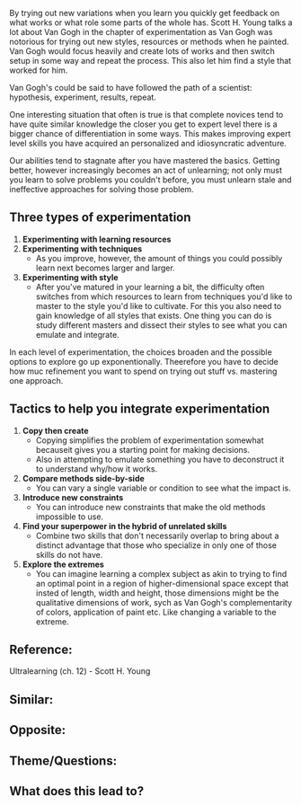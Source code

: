 By trying out new variations when you learn you quickly get feedback on what works or what role some parts of the whole has. Scott H. Young talks a lot about Van Gogh in the chapter of experimentation as Van Gogh was notorious for trying out new styles, resources or methods when he painted. Van Gogh would focus heavily and create lots of works and then switch setup in some way and repeat the process. This also let him find a style that worked for him.

Van Gogh's could be said to have followed the path of a scientist: hypothesis, experiment, results, repeat.

One interesting situation that often is true is that complete novices tend to have quite similar knowledge the closer you get to expert level there is a bigger chance of differentiation in some ways. This makes improving expert level skills you have acquired an personalized and idiosyncratic adventure.

Our abilities tend to stagnate after you have mastered the basics. Getting better, however increasingly becomes an act of unlearning; not only must you learn to solve problems you couldn't before, you must unlearn stale and ineffective approaches for solving those problem.

## Three types of experimentation
1. **Experimenting with learning resources**
2. **Experimenting with techniques**
	- As you improve, however, the amount of things you could possibly learn next becomes larger and larger.
3. **Experimenting with style**
	- After you've matured in your learning a bit, the difficulty often switches from which resources to learn from techniques you'd like to master to the style you'd like to cultivate. For this you also need to gain knowledge of all styles that exists. One thing you can do is study different masters and dissect their styles to see what you can emulate and integrate.

In each level of experimentation, the choices broaden and the possible options to explore go up exponentionally. Theerefore you have to decide how muc refinement you want to spend on trying out stuff vs. mastering one approach.

## Tactics to help you integrate experimentation
1. **Copy then create**
	- Copying simplifies the problem of experimentation somewhat becauseit gives you a starting point for making decisions.
	- Also in attempting to emulate something you have to deconstruct it to understand why/how it works.
2. **Compare methods side-by-side**
	- You can vary a single variable or condition to see what the impact is.
3. **Introduce new constraints**
	- You can introduce new constraints that make the old methods impossible to use.
4. **Find your superpower in the hybrid of unrelated skills**
	- Combine two skills that don't necessarily overlap to bring about a distinct advantage that those who specialize in only one of those skills do not have.
5. **Explore the extremes**
	- You can imagine learning a complex subject as akin to trying to find an optimal point in a region of higher-dimensional space except that insted of length, width and height, those dimensions might be the qualitative dimensions of work, sych as Van Gogh's complementarity of colors, application of paint etc. Like changing a variable to the extreme.

## Reference:
Ultralearning (ch. 12) - Scott H. Young

## Similar:

## Opposite:

## Theme/Questions:

## What does this lead to?
